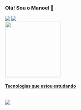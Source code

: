 ### Olá! Sou o Manoel 👋
<div>
  <a href = "https://www.linkedin.com/in/manoel-henrique-araujo-alves-85016b193/" target = "_blank"><img src="https://img.shields.io/badge/LinkedIn-0077B5?style=for-the-badge&logo=linkedin&logoColor=white)https://img.shields.io/badge/LinkedIn-0077B5?style=for-the-badge&logo=linkedin&logoColor=white"></a>
  <a href = "mailto:manoel.alves94@outlook.com" target = "_blank"><img src="https://img.shields.io/badge/Microsoft_Outlook-0078D4?style=for-the-badge&logo=microsoft-outlook&logoColor=white"></a>
</div>

<div>
  <a href="https://github.com/manoelalves94">
  <img height="180em" src="https://github-readme-stats.vercel.app/api?username=manoelalves94&show_icons=true&theme=dark&include_all_commits=true&count+private=true"/>
</div>

#### Tecnologias que estou estudando
<div style="display: inline_block"><br>
  <img allign="center" src="https://devicons.dev.br/icons?icon=CS,DotNet,MySQL,Git,Postman,SQLite&theme=dark">     
          
</div>

